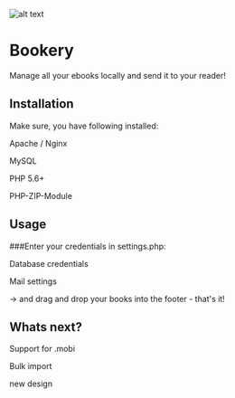 ![alt text](https://cloud.githubusercontent.com/assets/12330252/24081251/8ca84364-0cb0-11e7-94a6-4ed168504ab1.png)


# Bookery

Manage all your ebooks locally and send it to your reader! 


## Installation

Make sure, you have following installed:

Apache / Nginx

MySQL

PHP 5.6+

PHP-ZIP-Module 

## Usage

###Enter your credentials in settings.php:

Database credentials

Mail settings

 -> and drag and drop your books into the footer - that's it!

## Whats next?

Support for .mobi

Bulk import

new design
